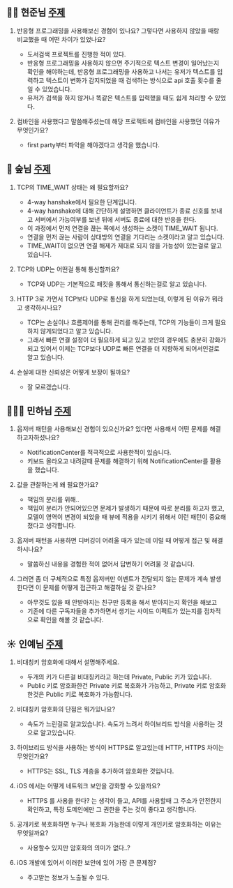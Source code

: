 ## 🤴🏻 현준님 [주제](https://github.com/alsongDalsong/CS-Study/blob/main/%EC%86%8C%ED%94%84%ED%8A%B8%EC%9B%A8%EC%96%B4%20%EA%B3%B5%ED%95%99/Reactive%20Programming.md)

1. 반응형 프로그래밍을 사용해보신 경험이 있나요? 그렇다면 사용하지 않았을 때랑 비교했을 때 어떤 차이가 있었나요?
   - 도서검색 프로젝트를 진행한 적이 있다.
   - 반응형 프로그래밍을 사용하지 않으면 주기적으로 텍스트 변경이 일어났는지 확인을 해야하는데, 반응형 프로그래밍을 사용하고 나서는 유저가 텍스트를 입력하고 텍스트이 변화가 감지되었을 때 검색하는 방식으로 api 호출 횟수를 줄일 수 있었습니다.
   - 유저가 검색을 하지 않거나 똑같은 텍스트를 입력했을 때도 쉽게 처리할 수 있었다.

2. 컴바인을 사용했다고 말씀해주셨는데 해당 프로젝트에 컴바인을 사용했던 이유가 무엇인가요?
   - first party부터 파악을 해야겠다고 생각을 했습니다. 

## 🌳 숲님 [주제](https://github.com/alsongDalsong/CS-Study/blob/main/%EB%84%A4%ED%8A%B8%EC%9B%8C%ED%81%AC/TCP%EC%99%80%20UDP.md)

1. TCP의 TIME_WAIT 상태는 왜 필요할까요?
   - 4-way hanshake에서 필요한 단계입니다.
   - 4-way hanshake에 대해 간단하게 설명하면 클라이언트가 종료 신호를 보내고 서버에서 가능여부를 보낸 뒤에 서버도 종료에 대한 반응을 한다.
   - 이 과정에서 먼저 연결을 끊는 쪽에서 생성하는 소켓이 TIME_WAIT 됩니다.
   - 연결을 먼저 끊는 사람이 상대방의 연결을 기다리는 소켓이라고 알고 있습니다.
   - TIME_WAIT이 없으면 연결 해제가 제대로 되지 않을 가능성이 있는걸로 알고 있습니다.

2. TCP와 UDP는 어떤걸 통해 통신할까요?
   - TCP와 UDP는 기본적으로 패킷을 통해서 통신하는걸로 알고 있습니다.

3. HTTP 3로 가면서 TCP보다 UDP로 통신을 하게 되었는데, 이렇게 된 이유가 뭐라고 생각하시나요?
   - TCP는 손실이나 흐름제어를 통해 관리를 해주는데, TCP의 기능들이 크게 필요하지 않게되었다고 알고 있습니다.
   - 그래서 빠른 연결 설정이 더 필요하게 되고 있고 보안의 경우에도 충분히 강화가 되고 있어서 이제는 TCP보다 UDP로 빠른 연결을 더 지향하게 되어서인걸로 알고 있습니다.

4. 손실에 대한 신뢰성은 어떻게 보장이 될까요?
   - 잘 모르겠습니다.

## 🧑🏻‍⚖️ 민하님 [주제](https://github.com/alsongDalsong/CS-Study/blob/main/%EB%94%94%EC%9E%90%EC%9D%B8%ED%8C%A8%ED%84%B4/%EC%98%B5%EC%A0%80%EB%B2%84%20%ED%8C%A8%ED%84%B4.md)

1. 옵저버 패턴을 사용해보신 경험이 있으신가요? 있다면 사용해서 어떤 문제를 해결하고자하셨나요?
   - NotificationCenter를 적극적으로 사용한적이 있습니다.
   - 키보드 올라오고 내려갈때 문제를 해결하기 위해 NotificationCenter를 활용을 했습니다.

2. 값을 관찰하는게 왜 필요한가요?
   - 책임의 분리를 위해..
   - 책임이 분리가 안되어있으면 문제가 발생하기 때문에 따로 분리를 하고자 했고, 모델이 영역이 변경이 되었을 때 뷰에 적용을 시키기 위해서 이런 패턴이 중요해졌다고 생각합니다.

3. 옵저버 패턴을 사용하면 디버깅이 어려울 때가 있는데 이럴 때 어떻게 접근 및 해결하시나요?
   - 말씀하신 내용을 경험한 적이 없어서 답변하기 어려울 것 같습니다.
  
4. 그러면 좀 더 구체적으로 특정 옵저버만 이벤트가 전달되지 않는 문제가 계속 발생한다면 이 문제를 어떻게 접근하고 해결하실 것 같나요?
   - 아무것도 없을 때 안받아지는 친구만 등록을 해서 받아지는지 확인을 해보고
   - 기존에 다른 구독자들을 추가하면서 생기는 사이드 이팩트가 있는지를 점차적으로 확인을 해볼 것 같습니다.

## ☀️ 인예님 [주제](https://github.com/alsongDalsong/CS-Study/blob/main/%EB%84%A4%ED%8A%B8%EC%9B%8C%ED%81%AC/TLS%2C%20SSL%2C%20HTTPS.md)

1. 비대칭키 암호화에 대해서 설명해주세요.
   - 두개의 키가 다른걸 비대칭키라고 하는데 Private, Public 키가 있습니다.
   - Public 키로 암호화한건 Private 키로 복호화가 가능하고, Private 키로 암호화 한것은 Public 키로 복호화가 가능합니다.

2. 비대칭키 암호화의 단점은 뭐가있나요?
   - 속도가 느린걸로 알고있습니다. 속도가 느려서 하이브리드 방식을 사용하는 것으로 알고있습니다.
  
3. 하이브리드 방식을 사용하는 방식이 HTTPS로 알고있는데 HTTP, HTTPS 차이는 무엇인가요?
   - HTTPS는 SSL, TLS 계층을 추가하여 암호화한 것입니다.
  
4. iOS 에서는 어떻게 네트워크 보안을 강화할 수 있을까요?
   - HTTPS 를 사용을 한다? 는 생각이 들고, API를 사용할때 그 주소가 안전한지 확인하고, 특정 도메인에만 그 권한을 주는 것이 좋다고 생각합니다.
  
5. 공개키로 복호화하면 누구나 복호화 가능한데 이렇게 개인키로 암호화하는 이유는 무엇일까요?
   - 사용할수 있지만 암호화의 의미가 없다..?

6. iOS 개발에 있어서 이러한 보안에 있어 가장 큰 문제점?
   - 주고받는 정보가 노출될 수 있다.



